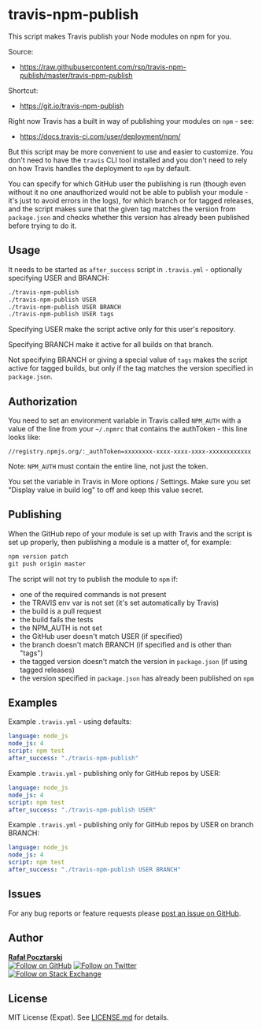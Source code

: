 travis-npm-publish
==================

This script makes Travis publish your Node modules on npm for you.

Source:

* https://raw.githubusercontent.com/rsp/travis-npm-publish/master/travis-npm-publish

Shortcut:

* https://git.io/travis-npm-publish

[npm-url]: https://www.npmjs.com/package/travis-npm-publish
[github-url]: https://github.com/rsp/travis-npm-publish
[readme-url]: https://github.com/rsp/travis-npm-publish#readme
[issues-url]: https://github.com/rsp/travis-npm-publish/issues
[license-url]: https://github.com/rsp/travis-npm-publish/blob/master/LICENSE.md
[travis-url]: https://travis-ci.org/rsp/travis-npm-publish
[travis-img]: https://travis-ci.org/rsp/travis-npm-publish.svg?branch=master
[snyk-url]: https://snyk.io/test/github/rsp/travis-npm-publish
[snyk-img]: https://snyk.io/test/github/rsp/travis-npm-publish/badge.svg
[david-url]: https://david-dm.org/rsp/travis-npm-publish
[david-img]: https://david-dm.org/rsp/travis-npm-publish/status.svg
[github-follow-url]: https://github.com/rsp
[github-follow-img]: https://img.shields.io/github/followers/rsp.svg?style=social&label=Follow
[twitter-follow-url]: https://twitter.com/intent/follow?screen_name=pocztarski
[twitter-follow-img]: https://img.shields.io/twitter/follow/pocztarski.svg?style=social&label=Follow
[stackoverflow-url]: https://stackoverflow.com/users/613198/rsp
[stackexchange-url]: https://stackexchange.com/users/303952/rsp
[stackexchange-img]: https://stackexchange.com/users/flair/303952.png

Right now Travis has a built in way of publishing your modules on `npm` - see:

* https://docs.travis-ci.com/user/deployment/npm/

But this script may be more convenient to use and easier to customize. You don't need to have the `travis` CLI tool installed and you don't need to rely on how Travis handles the deployment to `npm` by default.

You can specify for which GitHub user the publishing is run (though even without it no one anauthorized would not be able to publish your module - it's just to avoid errors in the logs), for which branch or for tagged releases, and the script makes sure that the given tag matches the version from `package.json` and checks whether this version has already been published before trying to do it.

Usage
-----
It needs to be started as `after_success` script in `.travis.yml` - optionally specifying USER and BRANCH:

```sh
./travis-npm-publish
./travis-npm-publish USER
./travis-npm-publish USER BRANCH
./travis-npm-publish USER tags
```

Specifying USER make the script active only for this user's repository.

Specifying BRANCH make it active for all builds on that branch.

Not specifying BRANCH or giving a special value of `tags` makes the script active for tagged builds, but only if the tag matches the version specified in `package.json`.

Authorization
-------------
You need to set an environment variable in Travis called `NPM_AUTH` with a value of the line from your `~/.npmrc` that contains the authToken - this line looks like:

````
//registry.npmjs.org/:_authToken=xxxxxxxx-xxxx-xxxx-xxxx-xxxxxxxxxxxx
````

Note: `NPM_AUTH` must contain the entire line, not just the token.

You set the variable in Travis in More options / Settings.
Make sure you set "Display value in build log" to off and keep this value secret.

Publishing
----------
When the GitHub repo of your module is set up with Travis and the script is set up properly, then publishing a module is a matter of, for example:

```js
npm version patch
git push origin master
```

The script will not try to publish the module to `npm` if:

* one of the required commands is not present
* the TRAVIS env var is not set (it's set automatically by Travis)
* the build is a pull request
* the build fails the tests
* the NPM_AUTH is not set
* the GitHub user doesn't match USER (if specified)
* the branch doesn't match BRANCH (if specified and is other than "tags")
* the tagged version doesn't match the version in `package.json` (if using tagged releases)
* the version specified in `package.json` has already been published on `npm`

Examples
--------
Example `.travis.yml` - using defaults:

```yaml
language: node_js
node_js: 4
script: npm test
after_success: "./travis-npm-publish"
```

Example `.travis.yml` - publishing only for GitHub repos by USER:

```yaml
language: node_js
node_js: 4
script: npm test
after_success: "./travis-npm-publish USER"
```

Example `.travis.yml` - publishing only for GitHub repos by USER on branch BRANCH:

```yaml
language: node_js
node_js: 4
script: npm test
after_success: "./travis-npm-publish USER BRANCH"
```

Issues
------
For any bug reports or feature requests please
[post an issue on GitHub][issues-url].

Author
------
[**Rafał Pocztarski**](https://pocztarski.com/)
<br/>
[![Follow on GitHub][github-follow-img]][github-follow-url]
[![Follow on Twitter][twitter-follow-img]][twitter-follow-url]
<br/>
[![Follow on Stack Exchange][stackexchange-img]][stackoverflow-url]

License
-------
MIT License (Expat). See [LICENSE.md](LICENSE.md) for details.
